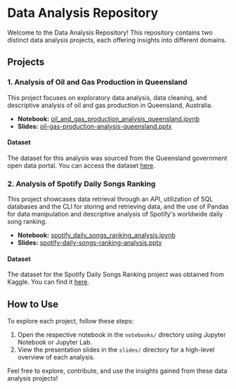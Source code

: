 # Data Analysis Repository

Welcome to the Data Analysis Repository! This repository contains two distinct data analysis projects, each offering insights into different domains.

## Projects

### 1. Analysis of Oil and Gas Production in Queensland

This project focuses on exploratory data analysis, data cleaning, and descriptive analysis of oil and gas production in Queensland, Australia.

- **Notebook:** [oil_and_gas_production_analysis_queensland.ipynb](notebooks/oil_and_gas_production_analysis_queensland.ipynb)
- **Slides:** [oil-gas-production-analysis-queensland.pptx](slides/oil-gas-production-analysis-queensland.pptx)

#### Dataset
The dataset for this analysis was sourced from the Queensland government open data portal. You can access the dataset [here](https://www.data.qld.gov.au/dataset).

### 2. Analysis of Spotify Daily Songs Ranking

This project showcases data retrieval through an API, utilization of SQL databases and the CLI for storing and retrieving data, and the use of Pandas for data manipulation and descriptive analysis of Spotify's worldwide daily song ranking.

- **Notebook:** [spotify_daily_songs_ranking_analysis.ipynb](notebooks/spotify_daily_songs_ranking_analysis.ipynb)
- **Slides:** [spotify-daily-songs-ranking-analysis.pptx](slides/spotify-daily-songs-ranking-analysis.pptx)

#### Dataset
The dataset for the Spotify Daily Songs Ranking project was obtained from Kaggle. You can find it [here](https://www.kaggle.com/datasets/edumucelli/spotifys-worldwide-daily-song-ranking).

## How to Use

To explore each project, follow these steps:

1. Open the respective notebook in the `notebooks/` directory using Jupyter Notebook or Jupyter Lab.
2. View the presentation slides in the `slides/` directory for a high-level overview of each analysis.

Feel free to explore, contribute, and use the insights gained from these data analysis projects!

